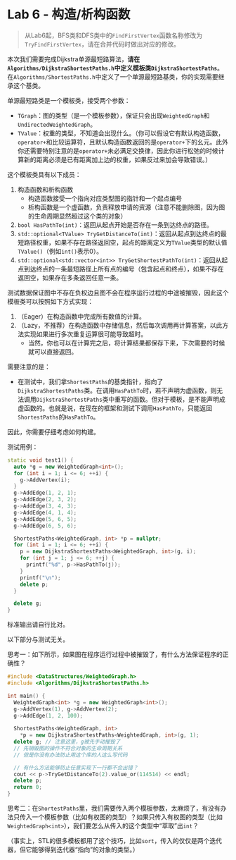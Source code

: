 # Lab 6 - 构造/析构函数

> 从Lab6起，BFS类和DFS类中的`FindFirstVertex`函数名称修改为`TryFindFirstVertex`，请在合并代码时做出对应的修改。

本次我们需要完成Dijkstra单源最短路算法，**请在`Algorithms/DijkstraShortestPaths.h`中定义模板类`DijkstraShortestPaths`**。在`Algorithms/ShortestPaths.h`中定义了一个单源最短路基类，你的实现需要继承这个基类。

单源最短路类是一个模板类，接受两个参数：

- `TGraph`：图的类型（是一个模板参数），保证只会出现`WeightedGraph`和`UndirectedWeightedGraph`。
- `TValue`：权重的类型，不知道会出现什么。（你可以假设它有默认构造函数，`operator+`和比较运算符，且默认构造函数返回的是`operator+`下的幺元。此外你还需要特别注意的是`operator+`未必满足交换律，因此你进行松弛的时候计算新的距离必须是已有距离加上边的权重，如果反过来加会导致错误。）

这个模板类具有以下成员：

1. 构造函数和析构函数
   - 构造函数接受一个指向对应类型图的指针和一个起点编号
   - 析构函数是一个虚函数，负责释放申请的资源（注意不能删除图，因为图的生命周期显然超过这个类的对象）
2. `bool HasPathTo(int)`：返回从起点开始是否存在一条到达终点的路径。
3. `std::optional<TValue> TryGetDistanceTo(int)`：返回从起点到达终点的最短路径权重，如果不存在路径返回空，起点的距离定义为`TValue`类型的默认值`TValue()`（例如`int()`表示0）。
4. `std::optional<std::vector<int>> TryGetShortestPathTo(int)`：返回从起点到达终点的一条最短路径上所有点的编号（包含起点和终点），如果不存在返回空，如果存在多条返回任意一条。
 
测试数据保证图中不存在负权边且图不会在程序运行过程的中途被摧毁，因此这个模板类可以按照如下方式实现：

1. （Eager）在构造函数中完成所有数值的计算。
2. （Lazy，不推荐）在构造函数中存储信息，然后每次调用再计算答案，以此方法实现如果进行多次重复运算很可能导致超时。
    - 当然，你也可以在计算完之后，将计算结果都保存下来，下次需要的时候就可以直接返回。

需要注意的是：

- 在测试中，我们拿`ShortestPaths`的基类指针，指向了`DijkstraShortestPaths`类。在调用`HasPathTo`时，若不声明为虚函数，则无法调用`DijkstraShortestPaths`类中重写的函数。但对于模板，是不能声明成虚函数的。也就是说，在现在的框架和测试下调用`HasPathTo`，只能返回`ShortestPaths`的`HasPathTo`。

因此，你需要仔细考虑如何构建。

测试用例：
```c++
static void test1() {
  auto *g = new WeightedGraph<int>();
  for (int i = 1; i <= 6; ++i) {
    g->AddVertex(i);
  }
  g->AddEdge(1, 2, 1);
  g->AddEdge(2, 3, 2);
  g->AddEdge(3, 4, 3);
  g->AddEdge(4, 1, 4);
  g->AddEdge(5, 6, 5);
  g->AddEdge(6, 5, 6);

  ShortestPaths<WeightedGraph, int> *p = nullptr;
  for (int i = 1; i <= 6; ++i) {
    p = new DijkstraShortestPaths<WeightedGraph, int>(g, i);
    for (int j = 1; j <= 6; ++j) {
      printf("%d", p->HasPathTo(j));
    }
    printf("\n");
    delete p;
  }

  delete g;
}
```
标准输出请自行比对。


以下部分与测试无关。

思考一：如下所示，如果图在程序运行过程中被摧毁了，有什么方法保证程序的正确性？

```c++
#include <DataStructures/WeightedGraph.h>
#include <Algorithms/DijkstraShortestPaths.h>

int main() {
  WeightedGraph<int> *g = new WeightedGraph<int>();
  g->AddVertex(1), g->AddVertex(2);
  g->AddEdge(1, 2, 100);
  
  ShortestPaths<WeightedGraph, int>
    *p = new DijkstraShortestPaths<WeightedGraph, int>(g, 1);
  delete g; // 注意这里，g被先手动摧毁了
  // 先销毁图的操作不符合对象的生命周期关系
  // 但是你没有办法防止用这个库的人这么写代码

  // 有什么方法能够防止任意实现下一行都不会出错？
  cout << p->TryGetDistanceTo(2).value_or(114514) << endl;
  delete p;
  return 0;
}
```

思考二：在`ShortestPaths`里，我们需要传入两个模板参数，太麻烦了，有没有办法只传入一个模板参数（比如有权图的类型）？如果只传入有权图的类型（比如`WeightedGraph<int>`），我们要怎么从传入的这个类型中“萃取”出`int`？

（事实上，STL的很多模板都用了这个技巧，比如`sort`，传入的仅仅是两个迭代器，但它能够得到迭代器“指向”的对象的类型。）